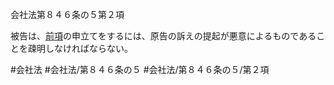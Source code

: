 会社法第８４６条の５第２項

被告は、[前項](会社法＿＿＿＿第８４６条の５第１項)の申立てをするには、原告の訴えの提起が悪意によるものであることを疎明しなければならない。

#会社法
#会社法/第８４６条の５
#会社法/第８４６条の５/第２項
